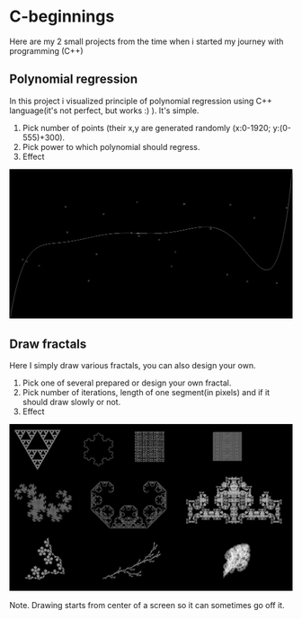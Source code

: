 # C-beginnings

Here are my 2 small projects from the time when i started my journey with programming (C++)

## Polynomial regression
In this project i visualized principle of polynomial regression using C++ language(it's not perfect, but works :) ).
It's simple.

1. Pick number of points (their x,y are generated randomly (x:0-1920;  y:(0-555)+300).
2. Pick power to which polynomial should regress.
3. Effect

![ploy](polynomial%20regression/poly.png)

## Draw fractals
Here I simply draw various fractals, you can also design your own.

1. Pick one of several prepared or design your own fractal.
2. Pick number of iterations, length of one segment(in pixels) and if it should draw slowly or not.
3. Effect

![fractals](draw%20fractals/fractals.png)

Note. Drawing starts from center of a screen so it can sometimes go off it.
